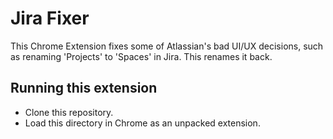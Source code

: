 # Jira Fixer

This Chrome Extension fixes some of Atlassian's bad UI/UX decisions, such as
renaming 'Projects' to 'Spaces' in Jira. This renames it back.

## Running this extension

* Clone this repository.
* Load this directory in Chrome as an unpacked extension.
